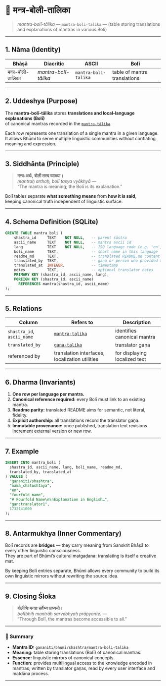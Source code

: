 # 📜 मन्त्र-बोली-तालिका
> *mantra-bolī-tālika* — `mantra-boli-talika` — (table storing translations and explanations of mantras in various Bolī)

---

## 1. Nāma (Identity)

| Bhāṣā | Diacritic | ASCII | Bolī |
|-------|------------|--------|------|
| मन्त्र-बोली-तालिका | *mantra-bolī-tālika* | `mantra-boli-talika` | table of mantra translations |

---

## 2. Uddeshya (Purpose)

The **mantra-bolī-tālika** stores **translations and local-language explanations (Bolī)**  
of canonical mantras recorded in the [`mantra-tālika`](../mantra-talika/README.md).

Each row represents one translation of a single mantra in a given language.  
It allows Bhūmi to serve multiple linguistic communities without conflating meaning and expression.

---

## 3. Siddhānta (Principle)

> **मन्त्रः अर्थः, बोली तस्य व्याख्या।**  
> *mantraḥ arthaḥ, bolī tasya vyākhyā* —  
> “The mantra is meaning; the Bolī is its explanation.”

Bolī tables separate **what something means** from **how it is said**,  
keeping canonical truth independent of linguistic surface.

---

## 4. Schema Definition (SQLite)

```sql
CREATE TABLE mantra_boli (
    shastra_id     TEXT    NOT NULL,   -- parent śāstra
    ascii_name     TEXT    NOT NULL,   -- mantra ascii id
    lang           TEXT    NOT NULL,   -- ISO language code (e.g. 'en', 'hi')
    boli_name      TEXT,               -- short name in this language
    readme_md      TEXT,               -- translated README.md content
    translated_by  TEXT,               -- gaṇa or person who provided translation
    translated_at  INTEGER,            -- timestamp
    notes          TEXT,               -- optional translator notes
    PRIMARY KEY (shastra_id, ascii_name, lang),
    FOREIGN KEY (shastra_id, ascii_name)
      REFERENCES mantra(shastra_id, ascii_name)
);
```

---

## 5. Relations

| Column | Refers to | Description |
|---------|-----------|-------------|
| `shastra_id`, `ascii_name` | [`mantra-talika`](../mantra-talika/README.md) | identifies canonical mantra |
| `translated_by` | [`gana-talika`](../gana-talika/README.md) | translator gaṇa |
| referenced by | translation interfaces, localization utilities | for displaying localized text |

---

## 6. Dharma (Invariants)

1. **One row per language per mantra.**
2. **Canonical reference required:** every Bolī must link to an existing mantra.
3. **Readme parity:** translated README aims for semantic, not literal, fidelity.
4. **Explicit authorship:** all translations record the translator gaṇa.
5. **Immutable provenance:** once published, translation text revisions increment external version or new row.

---

## 7. Example

```sql
INSERT INTO mantra_boli (
  shastra_id, ascii_name, lang, boli_name, readme_md,
  translated_by, translated_at
) VALUES (
  "gananiti/shashtra",
  "nama_chatushtaya",
  "en",
  "fourfold name",
  "# Fourfold Name\n\nExplanation in English…",
  "gan:translator1",
  1732141000
);
```

---

## 8. Antarmukhya (Inner Commentary)

Bolī records are **bridges** — they carry meaning from Sanskrit Bhāṣā to every other linguistic consciousness.  
They are part of Bhūmi’s cultural matgaḍana: translating is itself a creative mat.

By keeping Bolī entries separate, Bhūmi allows every community to build its own linguistic mirrors without rewriting the source idea.

---

## 9. Closing Śloka

> **बोलीभिः मन्त्राः सर्वेभ्यः प्राप्यन्ते।**  
> *bolībhiḥ mantrāḥ sarvebhyaḥ prāpyante.* —  
> “Through Bolī, the mantras become accessible to all.”

---

### 🔖 Summary

- **Mantra ID:** `gananiti/bhumi/shashtra/mantra-boli-talika`
- **Meaning:** table storing translations (Bolī) of canonical mantras.
- **Essence:** linguistic mirrors of canonical concepts.
- **Function:** provides multilingual access to the knowledge encoded in mantras; written by translator gaṇas, read by every user interface and matdāna process.

---
